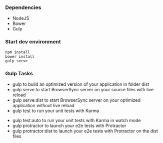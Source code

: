 ### Dependencies ###

* NodeJS
* Bower
* Gulp

### Start dev environment ###

```
npm install
bower install
gulp serve
```

### Gulp Tasks ###
* gulp to build an optimized version of your application in folder dist
* gulp serve to start BrowserSync server on your source files with live reload
* gulp serve:dist to start BrowserSync server on your optimized application without live reload
* gulp test to run your unit tests with Karma
- gulp test:auto to run your unit tests with Karma in watch mode
- gulp protractor to launch your e2e tests with Protractor
- gulp protractor:dist to launch your e2e tests with Protractor on the dist
files